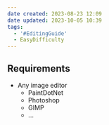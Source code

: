 ```yaml
---
date created: 2023-08-23 12:09
date updated: 2023-10-05 10:39
tags:
  - '#EditingGuide'
  - EasyDifficulty
---
```


## Requirements

- Any image editor
  - PaintDotNet
  - Photoshop
  - GIMP
  - ...
